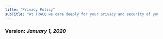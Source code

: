 ```yaml
---
title: "Privacy Policy"
subTitle: "At TRACQ we care deeply for your privacy and security of your data."
---
```


### Version: _January 1, 2020_
